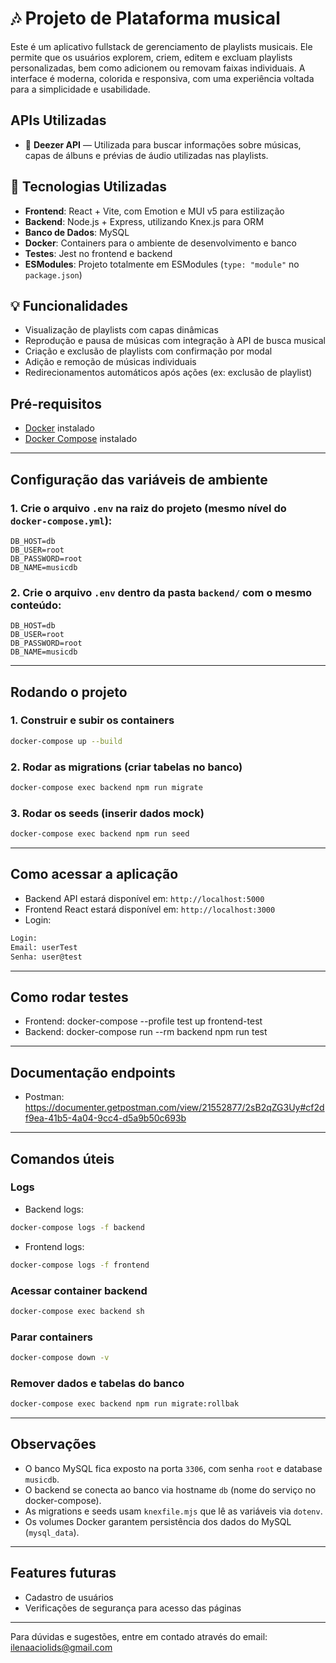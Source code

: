 # 🎶 Projeto de Plataforma musical

Este é um aplicativo fullstack de gerenciamento de playlists musicais. Ele permite que os usuários explorem, criem, editem e excluam playlists personalizadas, bem como adicionem ou removam faixas individuais. A interface é moderna, colorida e responsiva, com uma experiência voltada para a simplicidade e usabilidade.

## APIs Utilizadas

- 🎵 **Deezer API** — Utilizada para buscar informações sobre músicas, capas de álbuns e prévias de áudio utilizadas nas playlists.

## 🔧 Tecnologias Utilizadas

- **Frontend**: React + Vite, com Emotion e MUI v5 para estilização
- **Backend**: Node.js + Express, utilizando Knex.js para ORM
- **Banco de Dados**: MySQL
- **Docker**: Containers para o ambiente de desenvolvimento e banco
- **Testes**: Jest no frontend e backend
- **ESModules**: Projeto totalmente em ESModules (`type: "module"` no `package.json`)

## 💡 Funcionalidades

- Visualização de playlists com capas dinâmicas
- Reprodução e pausa de músicas com integração à API de busca musical
- Criação e exclusão de playlists com confirmação por modal
- Adição e remoção de músicas individuais
- Redirecionamentos automáticos após ações (ex: exclusão de playlist)

## Pré-requisitos

- [Docker](https://docs.docker.com/get-docker/) instalado
- [Docker Compose](https://docs.docker.com/compose/install/) instalado

---

## Configuração das variáveis de ambiente

### 1. Crie o arquivo `.env` na raiz do projeto (mesmo nível do `docker-compose.yml`):

```env
DB_HOST=db
DB_USER=root
DB_PASSWORD=root
DB_NAME=musicdb
```

### 2. Crie o arquivo `.env` dentro da pasta `backend/` com o mesmo conteúdo:

```env
DB_HOST=db
DB_USER=root
DB_PASSWORD=root
DB_NAME=musicdb
```

---

## Rodando o projeto

### 1. Construir e subir os containers

```bash
docker-compose up --build
```

### 2. Rodar as migrations (criar tabelas no banco)

```bash
docker-compose exec backend npm run migrate
```

### 3. Rodar os seeds (inserir dados mock)

```bash
docker-compose exec backend npm run seed
```

---

## Como acessar a aplicação

- Backend API estará disponível em: `http://localhost:5000`
- Frontend React estará disponível em: `http://localhost:3000`
- Login:

```bash
Login:
Email: userTest
Senha: user@test
```

---

## Como rodar testes

- Frontend: docker-compose --profile test up frontend-test
- Backend: docker-compose run --rm backend npm run test

---

## Documentação endpoints

- Postman: https://documenter.getpostman.com/view/21552877/2sB2qZG3Uy#cf2df9ea-41b5-4a04-9cc4-d5a9b50c693b

---

## Comandos úteis

### Logs

- Backend logs:

```bash
docker-compose logs -f backend
```

- Frontend logs:

```bash
docker-compose logs -f frontend
```

### Acessar container backend

```bash
docker-compose exec backend sh
```

### Parar containers

```bash
docker-compose down -v
```

### Remover dados e tabelas do banco

```bash
docker-compose exec backend npm run migrate:rollbak
```

---

## Observações

- O banco MySQL fica exposto na porta `3306`, com senha `root` e database `musicdb`.
- O backend se conecta ao banco via hostname `db` (nome do serviço no docker-compose).
- As migrations e seeds usam `knexfile.mjs` que lê as variáveis via `dotenv`.
- Os volumes Docker garantem persistência dos dados do MySQL (`mysql_data`).

---

## Features futuras

- Cadastro de usuários
- Verificações de segurança para acesso das páginas

---

Para dúvidas e sugestões, entre em contado através do email: ilenaaciolids@gmail.com
